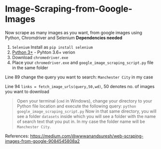 # Image-Scraping-from-Google-Images
Now  scrape as many images as you want, from google images using Python, Chromdriver and Selenium
**Dependencies needed**
1) `Selenium`
Install as `pip install selenium`
2) [Python 3+](https://www.python.org/download/releases/3.0/?) - Pyhton 3.6+ verion
3) Download `chromedriver.exe`
4) Place your `chromedriver.exe` and `google_image_scraping_script.py` file in the same folder

Line 89 change the query you want to search: `Manchester City` in my case

Line 94 `links = fetch_image_urls(query,50,wd)`, 50 denotes no. of images you want to download
   > Open your terminal (`cmd` in Windows), change your directory to your Python file location and execute the following query:
     `python google_image_scraping_script.py`
     Now in that same directory, you will see a folder `datasets` inside which you will see a folder with the name of search text that you      put in. In my case the folder name will be `Manchester City`.
    
References: https://medium.com/@wwwanandsuresh/web-scraping-images-from-google-9084545808a2

